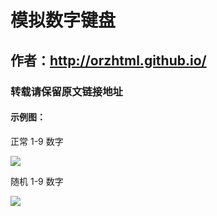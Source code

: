 # 模拟数字键盘
## 作者：http://orzhtml.github.io/
### 转载请保留原文链接地址

#### 示例图：

正常 1-9 数字

![](https://raw.githubusercontent.com/orzhtml/MobilePayPwd/master/src/img/2016-12-02_15.14.59.png)

随机 1-9 数字

![](https://raw.githubusercontent.com/orzhtml/MobilePayPwd/master/src/img/2016-12-02_15.22.34.png)

